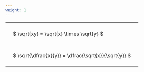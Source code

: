 ```yaml
---
weight: 1
---
```


<style type="text/css">
#T_7527c th.col_heading {
  text-align: left;
  font-size: 1em;
}
#T_7527c td {
  text-align: left;
  font-size: 1em;
  padding: 1.5em;
}
</style>
<table id="T_7527c">
  <thead>
  </thead>
  <tbody>
    <tr>
      <td id="T_7527c_row0_col0" class="data row0 col0" >$ \sqrt{xy} = \sqrt{x} \times \sqrt{y} $</td>
    </tr>
    <tr>
      <td id="T_7527c_row1_col0" class="data row1 col0" >$ \sqrt{\dfrac{x}{y}} = \dfrac{\sqrt{x}}{\sqrt{y}} $</td>
    </tr>
  </tbody>
</table>
